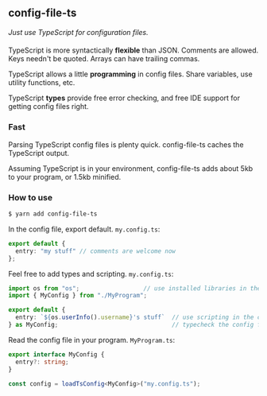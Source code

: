 ## config-file-ts
*Just use TypeScript for configuration files.*
####

TypeScript is more syntactically **flexible** than JSON. Comments are allowed. Keys needn't be quoted. 
Arrays can have trailing commas.

TypeScript allows a little **programming** in config files. Share variables, use utility functions, etc.

TypeScript **types** provide free error checking, and free IDE support for getting config files right.

### Fast
Parsing TypeScript config files is plenty quick. config-file-ts caches the TypeScript output. 

Assuming TypeScript is in your environment, config-file-ts adds about 5kb to your program, or 1.5kb minified.
### How to use
```bash
$ yarn add config-file-ts
```

In the config file, export default. ```my.config.ts```:
```ts
export default {
  entry: "my stuff" // comments are welcome now
};
````


Feel free to add types and scripting. ```my.config.ts```:
```ts
import os from "os";			      // use installed libraries in the config
import { MyConfig } from "./MyProgram";

export default {
  entry: `${os.userInfo().username}'s stuff`  // use scripting in the config file
} as MyConfig;                                // typecheck the config file
````

Read the config file in your program. ```MyProgram.ts```:
```ts
export interface MyConfig {
  entry?: string;
}

const config = loadTsConfig<MyConfig>("my.config.ts");
```
